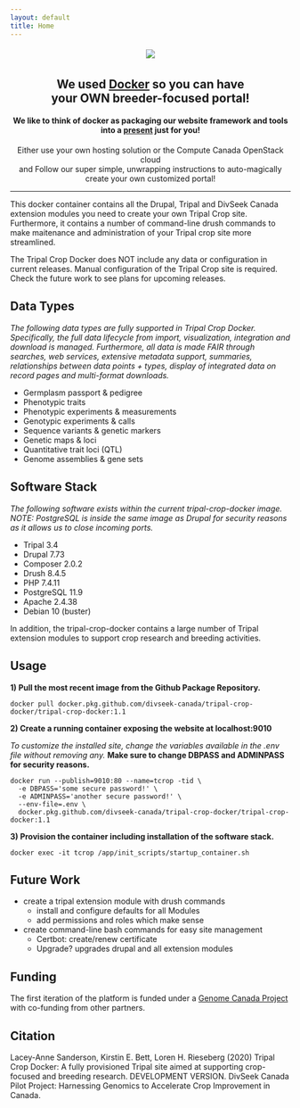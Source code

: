 ```yaml
---
layout: default
title: Home
---
```


<div style="text-align:center;">

<img style="margin: 5px auto" src="{{ site.baseurl }}public/DivseekCan_Green_CapYes.png" />

<h2>We used <a href="https://www.docker.com/why-docker">Docker</a> so you can have <br /> your OWN breeder-focused portal!</h2>

<h4>We like to think of docker as packaging our website framework and tools <br /> into a <a href="https://www.docker.com/resources/what-container">present</a> just for you!</h4>

<p>Either use your own hosting solution or the Compute Canada OpenStack cloud <br /> and Follow our super simple, unwrapping instructions to auto-magically create your own customized portal!</p>

</div>
<hr>

This docker container contains all the Drupal, Tripal and DivSeek Canada extension modules you need to create your own Tripal Crop site. Furthermore, it contains a number of command-line drush commands to make maitenance and administration of your Tripal crop site more streamlined.

The Tripal Crop Docker does NOT include any data or configuration in current releases. Manual configuration of the Tripal Crop site is required. Check the future work to see plans for upcoming releases.

## Data Types

*The following data types are fully supported in Tripal Crop Docker. Specifically, the full data lifecycle from import, visualization, integration and download is managed. Furthermore, all data is made FAIR through searches, web services, extensive metadata support, summaries, relationships between data points + types, display of integrated data on record pages and multi-format downloads.*

- Germplasm passport & pedigree
- Phenotypic traits
- Phenotypic experiments & measurements
- Genotypic experiments & calls
- Sequence variants & genetic markers
- Genetic maps & loci
- Quantitative trait loci (QTL)
- Genome assemblies & gene sets

## Software Stack

*The following software exists within the current tripal-crop-docker image. NOTE: PostgreSQL is inside the same image as Drupal for security reasons as it allows us to close incoming ports.*

- Tripal 3.4
- Drupal 7.73
- Composer 2.0.2
- Drush 8.4.5
- PHP 7.4.11
- PostgreSQL 11.9
- Apache 2.4.38
- Debian 10 (buster)

In addition, the tripal-crop-docker contains a large number of Tripal extension modules to support crop research and breeding activities.

## Usage

**1) Pull the most recent image from the Github Package Repository.**  

```
docker pull docker.pkg.github.com/divseek-canada/tripal-crop-docker/tripal-crop-docker:1.1
```

**2) Create a running container exposing the website at localhost:9010**

*To customize the installed site, change the variables available in the .env file without removing any.* **Make sure to change DBPASS and ADMINPASS for security reasons.**

```
docker run --publish=9010:80 --name=tcrop -tid \
  -e DBPASS='some secure password!' \
  -e ADMINPASS='another secure password!' \
  --env-file=.env \
  docker.pkg.github.com/divseek-canada/tripal-crop-docker/tripal-crop-docker:1.1
```

**3) Provision the container including installation of the software stack.**

```
docker exec -it tcrop /app/init_scripts/startup_container.sh
```

## Future Work
- create a tripal extension module with drush commands
   - install and configure defaults for all Modules
   - add permissions and roles which make sense
- create command-line bash commands for easy site management
   - Certbot: create/renew certificate
   - Upgrade? upgrades drupal and all extension modules

## Funding

The first iteration of the platform is funded under a [Genome Canada Project](https://www.genomecanada.ca/en/divseek-canada-harnessing-genomics-accelerate-crop-improvement-canada) with co-funding from other partners.

## Citation

Lacey-Anne Sanderson, Kirstin E. Bett, Loren H. Rieseberg (2020) Tripal Crop Docker: A fully provisioned Tripal site aimed at supporting crop-focused and breeding research. DEVELOPMENT VERSION. DivSeek Canada Pilot Project: Harnessing Genomics to Accelerate Crop Improvement in Canada.

